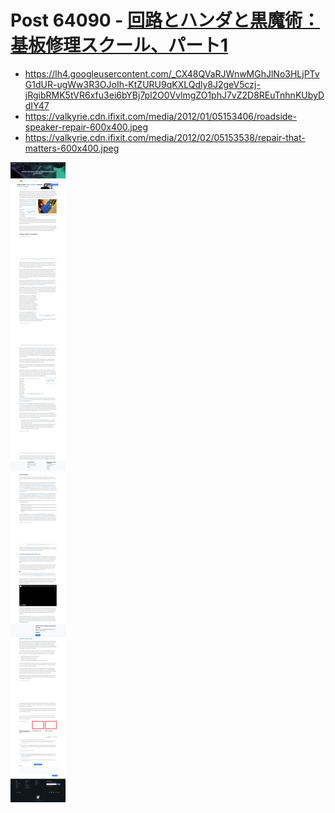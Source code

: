 # Post 64090 - [回路とハンダと黒魔術：基板修理スクール、パート1](https://www.ifixit.com/News/64090/%e5%9b%9e%e8%b7%af%e3%81%a8%e3%83%8f%e3%83%b3%e3%83%80%e3%81%a8%e9%bb%92%e9%ad%94%e8%a1%93%ef%bc%9a%e5%9f%ba%e6%9d%bf%e4%bf%ae%e7%90%86%e3%82%b9%e3%82%af%e3%83%bc%e3%83%ab%e3%80%81%e3%83%91%e3%83%bc)

- https://lh4.googleusercontent.com/_CX48QVaRJWnwMGhJlNo3HLjPTvG1dUR-ugWw3R3OJoIh-KtZURU9qKXLQdly8J2geV5czj-jRgibRMK5tVR6xfu3ei6bYBj7pl2O0VvlmgZO1phJ7vZ2D8REuTnhnKUbyDdIY47
- https://valkyrie.cdn.ifixit.com/media/2012/01/05153406/roadside-speaker-repair-600x400.jpeg
- https://valkyrie.cdn.ifixit.com/media/2012/02/05153538/repair-that-matters-600x400.jpeg

![screencap](screenshots/a992edf1-9a9d-4f36-9596-a75e98b67edb.png)
